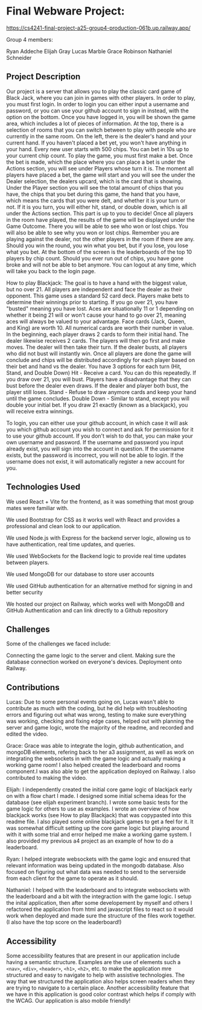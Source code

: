 # Final Webware Project: 

https://cs4241-final-project-a25-group4-production-061b.up.railway.app/

Group 4 members:

Ryan Addeche
Elijah Gray
Lucas Marble
Grace Robinson
Nathaniel Schneider

## Project Description

Our project is a server that allows you to play the classic card game of Black Jack, where you can join in games with other players. In order to play, you must first login. In order to login you can either input a username and password, or you can use your github account to sign in instead, with the option on the bottom. Once you have logged in, you will be shown the game area, which includes a lot of pieces of information. At the top, there is a selection of rooms that you can switch between to play with people who are currently in the same room. On the left, there is the dealer's hand and your current hand. If you haven't placed a bet yet, you won't have anything in your hand. Every new user starts with 500 chips. You can bet in 10s up to your current chip count. To play the game, you must first make a bet. Once the bet is made, which the place where you can place a bet is under the Actions section, you will see under Players whose turn it is. The moment all players have placed a bet, the game will start and you will see the under the Dealer selection, the dealers upcard, which is the card that is showing. Under the Player section you will see the total amount of chips that you have, the chips that you bet during this game, the hand that you have, which means the cards that you were delt, and whether it is your turn or not. If it is you turn, you will either hit, stand, or double down, which is all under the Actions section. This part is up to you to decide! Once all players in the room have played, the results of the game will be displayed under the Game Outcome. There you will be able to see who won or lost chips. You will also be able to see why you won or lost chips. Remember you are playing against the dealer, not the other players in the room if there are any. Should you win the round, you win what you bet, but if you lose, you lose what you bet. At the bottom of the screen is the leaderboards of the top 10 players by chip count. Should you ever run out of chips, you have gone broke and will not be able to bet anymore. You can logout at any time, which will take you back to the login page.

How to play Blackjack:
The goal is to have a hand with the biggest value, but no over 21. All players are independent and face the dealer as their opponent. This game uses a standard 52 card deck. Players make bets to determine their winnings prior to starting. If you go over 21, you have "busted" meaning you have lost. Aces are situationally 11 or 1 depending on whether it being 21 will or won't cause your hand to go over 21, meaning aces will always be valued to your advantage. Face cards (Jack, Queen, and King) are worth 10. All numerical cards are worth their number in value. 
In the beginning, each player draws 2 cards to form their initial hand. The dealer likewise receives 2 cards. The players will then go first and make moves. The dealer will then take their turn. If the dealer busts, all players who did not bust will instantly win. Once all players are done the game will conclude and chips will be distributed accordingly for each player based on their bet and hand vs the dealer.
You have 3 options for each turn (Hit, Stand, and Double Down)
Hit - Receive a card. You can do this repeatedly. If you draw over 21, you will bust. Players have a disadvantage that they can bust before the dealer even draws. If the dealer and player both bust, the player still loses.
Stand - Refuse to draw anymore cards and keep your hand until the game concludes.
Double Down - Similar to stand, except you will double your initial bet.
If you draw 21 exactly (known as a blackjack), you will receive extra winnings.

To login, you can either use your github account, in which case it will ask you which github account you wish to connect and ask for permission for it to use your github account. If you don't wish to do that, you can make your own username and password. If the username and password you input already exist, you will sign into the account in question. If the username exists, but the password is incorrect, you will not be able to login. If the username does not exist, it will automatically register a new account for you.

## Technologies Used

We used React + Vite for the frontend, as it was something that most group mates were familiar with.

We used Bootstrap for CSS as it works well with React and provides a professional and clean look to our application.

We used Node.js with Express for the backend server logic, allowing us to have authentication, real time updates, and queries.

We used WebSockets for the Backend logic to provide real time updates between players.

We used MongoDB for our database to store user accounts

We used GitHub authentication for an alternative method for signing in and better security

We hosted our project on Railway, which works well with MongoDB and GitHub Authentication and can link directly to a Github repository

## Challenges

Some of the challenges we faced include:

Connecting the game logic to the server and client. 
Making sure the database connection worked on everyone's devices.
Deployment onto Railway.

## Contributions

Lucas: Due to some personal events going on, Lucas wasn't able to contribute as much with the coding, but he did help with troubleshooting errors and figuring out what was wrong, testing to make sure everything was working, checking and fixing edge cases, helped out with planning the server and game logic, wrote the majority of the readme, and recorded and edited the video.

Grace: Grace was able to integrate the login, github authentication, and mongoDB elements, refering back to her a3 assignment, as well as work on integrating the websockets in with the game logic and actually making a working game room! I also helped created the leaderboard and rooms component.I was also able to get the application deployed on Railway. I also contributed to making the video.

Elijah: I independently created the initial core game logic of blackjack early on with a flow chart I made. I designed some initial schema ideas for the database (see elijah experiment branch). I wrote some basic tests for the game logic for others to use as examples. I wrote an overview of how blackjack works (see How to play Blackjack) that was copypasted into this readme file. I also played some online blackjack games to get a feel for it. It was somewhat difficult setting up the core game logic but playing around with it with some trial and error helped me make a working game system. I also provided my previous a4 project as an example of how to do a leaderboard.

Ryan: I helped integrate websockets with the game logic and ensured that relevant information was being updated in the mongodb database. Also focused on figuring out what data was needed to send to the serverside from each client for the game to operate as it should.

Nathaniel: I helped with the leaderboard and to integrate websockets with the leaderboard and a bit with the integraction with the game logic. I setup the inital application, then after some developement by myself and others I refactored the application from html and javascript files to react so it would work when deployed and made sure the structure of the files work together. (I also have the top score on the leaderboard!)

## Accessibility

Some accessibility features that are present in our application include having a semantic structure. Examples are the use of elements such a `<nav>`, `<div>`, `<header>`, `<h1>`, `<h2>`, etc. to make the application mre structured and easy to navigate to help with assistive technologies. The way that we structured the application also helps screen readers when they are trying to navigate to a certain place. Another accessibility feature that we have in this application is good color contrast which helps if comply with the WCAG. Our application is also mobile friendly!
